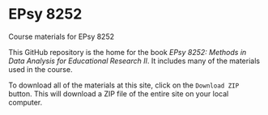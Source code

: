 EPsy 8252
=========

Course materials for EPsy 8252

This GitHub repository is the home for the book _EPsy 8252: Methods in Data Analysis for Educational Research II_. It includes many of the materials used in the course.

To download all of the materials at this site, click on the `Download ZIP` button. This will download a ZIP file of the entire site on your local computer. 